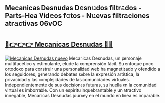 ## Mecanicas Desnudas D𝚎sn𝚞dos filtr𝚊dos - Parts-Hea Vid𝚎os f𝚘tos - N𝚞evas filtr𝚊ciones atr𝚊ctivas O6vOC

# <h2><a href="http://mb480t.tromn.icu/?c=Mecanicas+Desnudas">🔗👉👉👉 Mecanicas Desnudas 🔗🔗</a></h2>

[![Mecanicas Desnudas nuevo](https://i.imgur.com/pEAQMta.gif)](http://mb480t.tromn.icu/?c=Mecanicas+Desnudas)
Mecanicas Desnudas, un personaje multifacético y estimulante, elude la comprensión fácil. Su enfoque poco ortodoxo para construir una personalidad web ha magnetizado y ofendido a los seguidores, generando debates sobre la expresión artística, la privacidad y las complejidades de las comunidades virtuales. Independientemente de sus decisiones futuras, su huella en la comunidad virtual es imborrable. Con un espíritu inquebrantable y un atractivo innegable, Mecanicas Desnudas journey en el mundo en línea es imparable.
